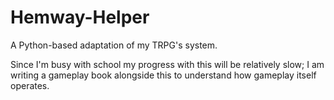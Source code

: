 # Hemway-Helper
A Python-based adaptation of my TRPG's system.

Since I'm busy with school my progress with this will be relatively slow; I am writing a gameplay book alongside this to understand
how gameplay itself operates.
